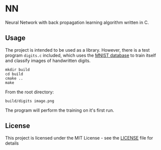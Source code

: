 # NN
Neural Network with back propagation learning algorithm written in C.

## Usage
The project is intended to be used as a library.
However, there is a test program `digits.c` included, which uses
the [MNIST database](http://yann.lecun.com/exdb/mnist/)
to train itself and classify images of handwritten digits.

```
mkdir build
cd build
cmake ..
make
```

From the root directory:
```
build/digits image.png
```

The program will perform the training on it's first run.

## License
This project is licensed under the MIT License - see the [LICENSE](LICENSE) file for details
